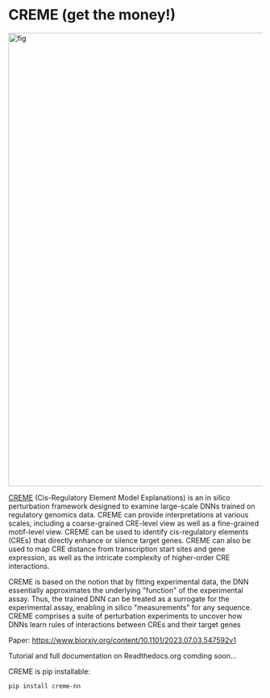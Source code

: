 # CREME (get the money!)


<img src="img/creme_overview.png" alt="fig" width="900"/>


[CREME](https://www.youtube.com/watch?v=PBwAxmrE194) (Cis-Regulatory Element Model Explanations) is an in silico perturbation framework designed to examine large-scale DNNs trained on regulatory genomics data. CREME can provide interpretations at various scales, including a coarse-grained CRE-level view as well as a fine-grained motif-level view. CREME can be used to identify cis-regulatory elements (CREs) that directly enhance or silence target genes. CREME can also be used to map CRE distance from transcription start sites and gene expression, as well as the intricate complexity of higher-order CRE interactions. 


CREME is based on the notion that by fitting experimental data, the DNN essentially approximates the underlying "function" of the experimental assay. Thus, the trained DNN can be treated as a surrogate for the experimental assay, enabling in silico "measurements" for any  sequence. CREME comprises a suite of perturbation experiments to uncover how DNNs learn rules of interactions between CREs and their target genes


Paper: https://www.biorxiv.org/content/10.1101/2023.07.03.547592v1 

Tutorial and full documentation on Readthedocs.org comding soon...

CREME is pip installable:
```
pip install creme-nn
```

